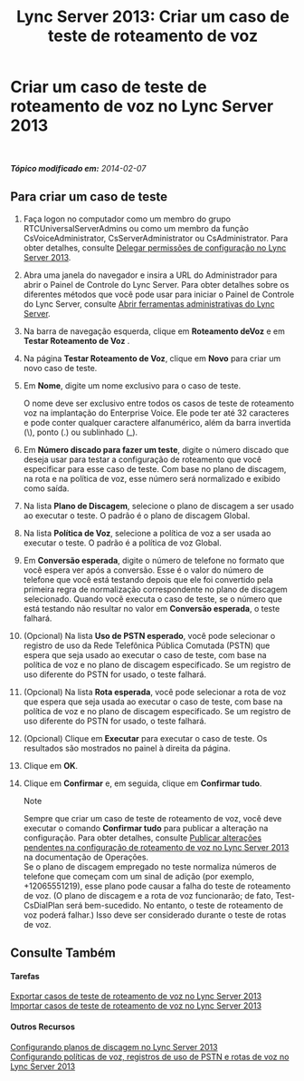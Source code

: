 ﻿---
title: 'Lync Server 2013: Criar um caso de teste de roteamento de voz'
TOCTitle: Criar um caso de teste de roteamento de voz
ms:assetid: 43a07a5b-2f20-462a-81e5-d628c18391e0
ms:mtpsurl: https://technet.microsoft.com/pt-br/library/Gg425935(v=OCS.15)
ms:contentKeyID: 49306558
ms.date: 05/19/2016
mtps_version: v=OCS.15
ms.translationtype: HT
---

# Criar um caso de teste de roteamento de voz no Lync Server 2013

 

_**Tópico modificado em:** 2014-02-07_

## Para criar um caso de teste

1.  Faça logon no computador como um membro do grupo RTCUniversalServerAdmins ou como um membro da função CsVoiceAdministrator, CsServerAdministrator ou CsAdministrator. Para obter detalhes, consulte [Delegar permissões de configuração no Lync Server 2013](lync-server-2013-delegate-setup-permissions.md).

2.  Abra uma janela do navegador e insira a URL do Administrador para abrir o Painel de Controle do Lync Server. Para obter detalhes sobre os diferentes métodos que você pode usar para iniciar o Painel de Controle do Lync Server, consulte [Abrir ferramentas administrativas do Lync Server](lync-server-2013-open-lync-server-administrative-tools.md).

3.  Na barra de navegação esquerda, clique em **Roteamento deVoz** e em **Testar Roteamento de Voz** .

4.  Na página **Testar Roteamento de Voz**, clique em **Novo** para criar um novo caso de teste.

5.  Em **Nome**, digite um nome exclusivo para o caso de teste.
    
    O nome deve ser exclusivo entre todos os casos de teste de roteamento voz na implantação do Enterprise Voice. Ele pode ter até 32 caracteres e pode conter qualquer caractere alfanumérico, além da barra invertida (\\), ponto (.) ou sublinhado (\_).

6.  Em **Número discado para fazer um teste**, digite o número discado que deseja usar para testar a configuração de roteamento que você especificar para esse caso de teste. Com base no plano de discagem, na rota e na política de voz, esse número será normalizado e exibido como saída.

7.  Na lista **Plano de Discagem**, selecione o plano de discagem a ser usado ao executar o teste. O padrão é o plano de discagem Global.

8.  Na lista **Política de Voz**, selecione a política de voz a ser usada ao executar o teste. O padrão é a política de voz Global.

9.  Em **Conversão esperada**, digite o número de telefone no formato que você espera ver após a conversão. Esse é o valor do número de telefone que você está testando depois que ele foi convertido pela primeira regra de normalização correspondente no plano de discagem selecionado. Quando você executa o caso de teste, se o número que está testando não resultar no valor em **Conversão esperada**, o teste falhará.

10. (Opcional) Na lista **Uso de PSTN esperado**, você pode selecionar o registro de uso da Rede Telefônica Pública Comutada (PSTN) que espera que seja usado ao executar o caso de teste, com base na política de voz e no plano de discagem especificado. Se um registro de uso diferente do PSTN for usado, o teste falhará.

11. (Opcional) Na lista **Rota esperada**, você pode selecionar a rota de voz que espera que seja usada ao executar o caso de teste, com base na política de voz e no plano de discagem especificado. Se um registro de uso diferente do PSTN for usado, o teste falhará.

12. (Opcional) Clique em **Executar** para executar o caso de teste. Os resultados são mostrados no painel à direita da página.

13. Clique em **OK**.

14. Clique em **Confirmar** e, em seguida, clique em **Confirmar tudo**.
    
    > [!note]  
    > Sempre que criar um caso de teste de roteamento de voz, você deve executar o comando <strong>Confirmar tudo</strong> para publicar a alteração na configuração. Para obter detalhes, consulte <a href="lync-server-2013-publish-pending-changes-to-the-voice-routing-configuration.md">Publicar alterações pendentes na configuração de roteamento de voz no Lync Server 2013</a> na documentação de Operações.    
    Se o plano de discagem empregado no teste normaliza números de telefone que começam com um sinal de adição (por exemplo, +12065551219), esse plano pode causar a falha do teste de roteamento de voz. (O plano de discagem e a rota de voz funcionarão; de fato, Test-CsDialPlan será bem-sucedido. No entanto, o teste de roteamento de voz poderá falhar.) Isso deve ser considerado durante o teste de rotas de voz.

## Consulte Também

#### Tarefas

[Exportar casos de teste de roteamento de voz no Lync Server 2013](lync-server-2013-export-voice-routing-test-cases.md)  
[Importar casos de teste de roteamento de voz no Lync Server 2013](lync-server-2013-import-voice-routing-test-cases.md)  

#### Outros Recursos

[Configurando planos de discagem no Lync Server 2013](lync-server-2013-configuring-dial-plans.md)  
[Configurando políticas de voz, registros de uso de PSTN e rotas de voz no Lync Server 2013](lync-server-2013-configuring-voice-policies-pstn-usage-records-and-voice-routes.md)

